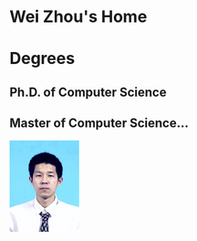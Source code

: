 # Wei Zhou's Home
# Degrees
## Ph.D. of Computer Science
## Master of Computer Science...
![myphoto](wei.JPG)

